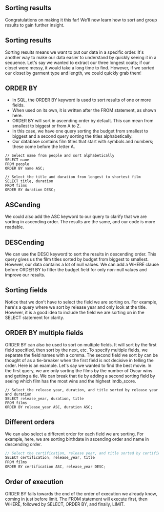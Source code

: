 ## Sorting results
Congratulations on making it this far! We'll now learn how to sort and group results to gain further insight.

## Sorting results
Sorting results means we want to put our data in a specific order. It's another way to make our data easier to understand by quickly seeing it in a sequence. Let's say we wanted to extract our three longest coats; if our closet were messy, it would take a long time to find. However, if we sorted our closet by garment type and length, we could quickly grab them!

## ORDER BY
- In SQL, the ORDER BY keyword is used to sort results of one or more fields.
- When used on its own, it is written after the FROM statement, as shown here.
- ORDER BY will sort in ascending order by default. This can mean from smallest to biggest or from A to Z.
- In this case, we have one query sorting the budget from smallest to biggest and a second query sorting the titles alphabetically.
- Our database contains film titles that start with symbols and numbers; these come before the letter A.
```JS
// Select name from people and sort alphabetically
SELECT name
FROM people
ORDER BY name ASC;

// Select the title and duration from longest to shortest film
SELECT title, duration
FROM films
ORDER BY duration DESC;
```
## ASCending
We could also add the ASC keyword to our query to clarify that we are sorting in ascending order. The results are the same, and our code is more readable.

## DESCending
We can use the DESC keyword to sort the results in descending order. This query gives us the film titles sorted by budget from biggest to smallest. However, our data contains a lot of null values. We can add a WHERE clause before ORDER BY to filter the budget field for only non-null values and improve our results.

## Sorting fields
Notice that we don't have to select the field we are sorting on. For example, here's a query where we sort by release year and only look at the title. However, it is a good idea to include the field we are sorting on in the SELECT statement for clarity.

## ORDER BY multiple fields
ORDER BY can also be used to sort on multiple fields. It will sort by the first field specified, then sort by the next, etc. To specify multiple fields, we separate the field names with a comma. The second field we sort by can be thought of as a tie-breaker when the first field is not decisive in telling the order. Here is an example. Let's say we wanted to find the best movie. In the first query, we are only sorting the films by the number of Oscar wins and getting a tie. We can break that tie by adding a second sorting field by seeing which film has the most wins and the highest imdb_score.
```JS
// Select the release year, duration, and title sorted by release year and duration
SELECT release_year, duration, title
FROM films
ORDER BY release_year ASC, duration ASC;
```
## Different orders
We can also select a different order for each field we are sorting. For example, here, we are sorting birthdate in ascending order and name in descending order.
```js
// Select the certification, release year, and title sorted by certification and release year
SELECT certification, release_year, title
FROM films
ORDER BY certification ASC, release_year DESC;
```
## Order of execution
ORDER BY falls towards the end of the order of execution we already know, coming in just before limit. The FROM statement will execute first, then WHERE, followed by SELECT, ORDER BY, and finally, LIMIT.

